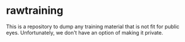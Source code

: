 # rawtraining
This is a repository to dump any training material that is not fit for public eyes. Unfortunately, we don't have an option of making it private. 
